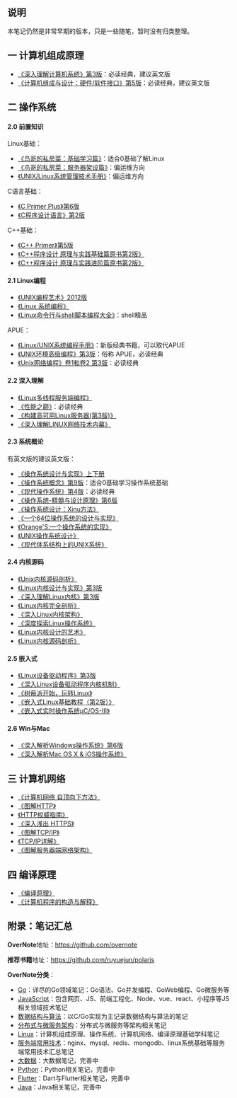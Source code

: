 ## 说明

本笔记仍然是非常早期的版本，只是一些随笔，暂时没有归类整理。  

## 一 计算机组成原理

- [《深入理解计算机系统》第3版](https://book.douban.com/subject/26912767/)：必读经典，建议英文版
- [《计算机组成与设计：硬件/软件接口》第5版](https://book.douban.com/subject/26604008/)：必读经典，建议英文版

## 二 操作系统

#### 2.0  前置知识

Linux基础：
- [《鸟哥的私房菜：基础学习篇》](https://book.douban.com/subject/4889838/)：适合0基础了解Linux
- [《鸟哥的私房菜：服务器架设篇》](https://book.douban.com/subject/10794788/)：偏运维方向
- [《UNIX/Linux系统管理技术手册》](https://book.douban.com/subject/10747453/)：偏运维方向

C语言基础：
- [《C Primer Plus》第6版](https://book.douban.com/subject/26792521/)
- [《C程序设计语言》第2版](https://book.douban.com/subject/26608871/)

C++基础：
- [《C++ Primer》第5版](https://book.douban.com/subject/25708312/)
- [《C++程序设计 原理与实践基础篇原书第2版》](https://book.douban.com/subject/27023080/)
- [《C++程序设计 原理与实践进阶篇原书第2版》](https://book.douban.com/subject/27023110/)

#### 2.1 Linux编程

- [《UNIX编程艺术》2012版](https://book.douban.com/subject/11609943/)
- [《Linux 系统编程》](https://book.douban.com/subject/25828773/)
- [《Linux命令行与shell脚本编程大全》](https://book.douban.com/subject/26854226/)：shell精品

APUE：
- [《Linux/UNIX系统编程手册》](https://book.douban.com/subject/25809330/)：新版经典书籍，可以取代APUE
- [《UNIX环境高级编程》第3版](https://book.douban.com/subject/25900403/)：俗称 APUE，必读经典
- [《Unix网络编程》卷1和卷2 第3版](https://book.douban.com/subject/26434583/)：必读经典

#### 2.2 深入理解

- [《Linux多线程服务端编程》](https://book.douban.com/subject/20471211/)
- [《性能之巅》](https://book.douban.com/subject/26586598/)：必读经典
- [《构建高可用Linux服务器(第3版)》](https://book.douban.com/subject/26347915/)
- [《深入理解LINUX网络技术内幕》](https://book.douban.com/subject/4015134/)

#### 2.3 系统概论

有英文版的建议英文版：
- [《操作系统设计与实现》上下册](https://book.douban.com/subject/2044818/)
- [《操作系统概念》第9版](https://book.douban.com/subject/30297919/)：适合0基础学习操作系统基础
- [《现代操作系统》第4版](https://book.douban.com/subject/27096665/)：必读经典
- [《操作系统-精髓与设计原理》第6版](https://book.douban.com/subject/5064311/)
- [《操作系统设计：Xinu方法》](https://book.douban.com/subject/25772410/)
- [《一个64位操作系统的设计与实现》](https://book.douban.com/subject/30222325/)
- [《Orange'S:一个操作系统的实现》](https://book.douban.com/subject/3735649/)
- [《UNIX操作系统设计》](https://book.douban.com/subject/1035710/)
- [《现代体系结构上的UNIX系统》](https://book.douban.com/subject/26290762/)

#### 2.4 内核源码

- [《Unix内核源码剖析》](https://book.douban.com/subject/25831005/)
- [《Linux内核设计与实现》第3版](https://book.douban.com/subject/6097773/)
- [《深入理解Linux内核》第3版](https://book.douban.com/subject/2287506/)
- [《Linux内核完全剖析》](https://book.douban.com/subject/3229243/)
- [《深入Linux内核架构》](https://book.douban.com/subject/4843567/)
- [《深度探索Linux操作系统》](https://book.douban.com/subject/25743846/)
- [《Linux内核设计的艺术》](https://book.douban.com/subject/24708145/)
- [《Linux内核源码剖析》](https://book.douban.com/subject/5914256/)

#### 2.5 嵌入式

- [《Linux设备驱动程序》第3版](https://book.douban.com/subject/1723151/)
- [《深入Linux设备驱动程序内核机制》](https://book.douban.com/subject/10433743/)
- [《树莓派开始，玩转Linux》](https://book.douban.com/subject/30259573/)
- [《嵌入式Linux基础教程（第2版）》](https://book.douban.com/subject/10599779/)
- [《嵌入式实时操作系统μC/OS-III》](https://book.douban.com/subject/20389564/)

#### 2.6 Win与Mac
- [《深入解析Windows操作系统》第6版](https://book.douban.com/subject/25844377/)
- [《深入解析Mac OS X & iOS操作系统》](https://book.douban.com/subject/25870206/)

## 三 计算机网络

- [《计算机网络 自顶向下方法》](https://book.douban.com/subject/1116437/)
- [《图解HTTP》](https://book.douban.com/subject/25863515/)
- [《HTTP权威指南》](https://book.douban.com/subject/10746113/)
- [《深入浅出 HTTPS》](https://book.douban.com/subject/30250772/)
- [《图解TCP/IP》](https://book.douban.com/subject/24737674/)
- [《TCP/IP详解》](https://book.douban.com/subject/1088054/)    
- [《图解服务器端网络架构》](https://book.douban.com/subject/26369253/)  

## 四 编译原理

- [《编译原理》](https://book.douban.com/subject/3296317/)
- [《计算机程序的构造与解释》](https://book.douban.com/subject/1148282/)

## 附录：笔记汇总

**OverNote**地址：https://github.com/overnote   

**推荐书籍**地址：https://github.com/ruyuejun/polaris  

**OverNote分类**：  
- [Go](https://github.com/overnote/over-golang)：详尽的Go领域笔记：Go语法、Go并发编程、GoWeb编程、Go微服务等
- [JavaScript](https://github.com/overnote/over-javascript)：包含网页、JS、前端工程化、Node、vue、react、小程序等JS相关领域技术笔记
- [数据结构与算法](https://github.com/overnote/over-algorithm)：以C/Go实现为主记录数据结构与算法的笔记
- [分布式与微服务架构](https://github.com/overnote/over-architecture/)：分布式与微服务等架构相关笔记
- [Linux](https://github.com/overnote/over-linux)：计算机组成原理、操作系统、计算机网络、编译原理基础学科笔记
- [服务端常用技术](https://github.com/overnote/over-server)：nginx、mysql、redis、mongodb、linux系统基础等服务端常用技术汇总笔记
- [大数据](https://github.com/overnote/over-bigdata)：大数据笔记，完善中
- [Python](https://github.com/overnote/over-python)：Python相关笔记，完善中
- [Flutter](https://github.com/overnote/over-flutter)：Dart与Flutter相关笔记，完善中
- [Java](https://github.com/overnote/over-java)：Java相关笔记，完善中